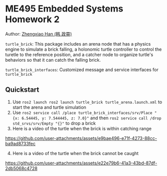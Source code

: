 # ME495 Embedded Systems Homework 2

Author: [Zhengxiao Han (韩 政霄)](https://0nhc.github.io)

`turtle_brick`: This package includes an arena node that has a physics engine to simulate a brick falling, a holonomic turtle controller to control the turetle to the reference position, and a catcher node to organize turtle's behaviors so that it can catch the falling brick.

`turtle_brick_interfaces`: Customized message and service interfaces for `turtle_brick`

## Quickstart

1. Use `ros2 launch ros2 launch turtle_brick turtle_arena.launch.xml` to start the arena and turtle simulation
2. Use `ros2 service call /place turtle_brick_interfaces/srv/Place "{x: 6.54445, y: 7.544445, z: 7.0}"` and then `ros2 service call /drop std_srvs/srv/Empty "{}"` to drop a brick
3. Here is a video of the turtle when the brick is within catching range

https://github.com/user-attachments/assets/e9bae496-e71f-4273-88cc-ba9ad8733fec

4. Here is a video of the turtle when the brick cannot be caught

https://github.com/user-attachments/assets/e22e79b6-41a3-43bd-87df-2db5068c4728
